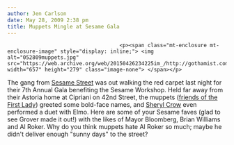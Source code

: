 ```yaml
---
author: Jen Carlson
date: May 28, 2009 2:38 pm
title: Muppets Mingle at Sesame Gala
---
```


	
										<p><span class="mt-enclosure mt-enclosure-image" style="display: inline;"> <img alt="052809muppets.jpg" src="https://web.archive.org/web/20150426234225im_/http://gothamist.com/attachments/arts_jen/052809muppets.jpg" width="657" height="279" class="image-none"> </span></p>

<p>The gang from <a href="https://web.archive.org/web/20150426234225/http://gothamist.com/2008/12/12/visiting_sesame_street.php">Sesame Street</a> was out walking the red carpet last night for their 7th Annual Gala benefiting the Sesame Workshop. Held far away from their Astoria home at Cipriani on 42nd Street, the muppets (<a href="https://web.archive.org/web/20150426234225/http://gothamist.com/2009/05/06/first_lady_visits_sesame_street.php">friends of the First Lady</a>) greeted some bold-face names, and <a href="https://web.archive.org/web/20150426234225/http://www.wcbs880.com/pages/4486303.php?imageGalleryXRefId=1117596#imgXR">Sheryl Crow</a> even performed a duet with Elmo. Here are some of your Sesame faves (glad to see Grover made it out!) with the likes of Mayor Bloomberg, Brian Williams and Al Roker. Why do you think muppets hate Al Roker so much; maybe he didn&apos;t deliver enough &quot;sunny days&quot; to the street?</p>					
										
									
				